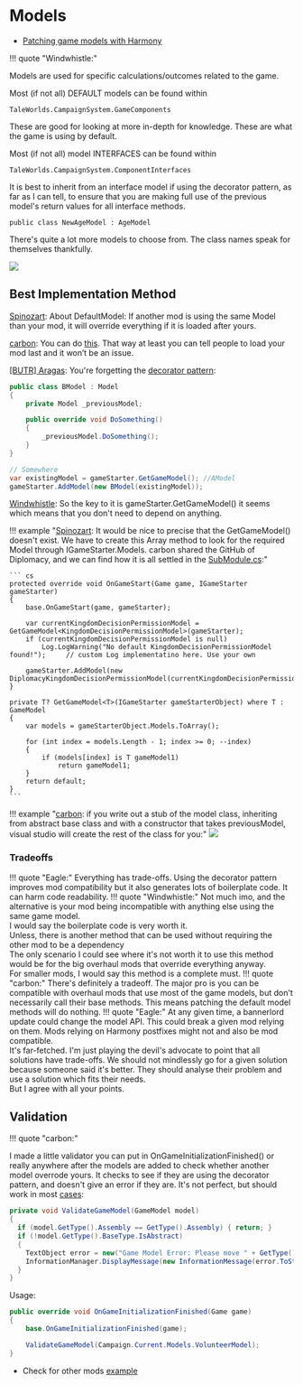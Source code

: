 # Models

* [Patching game models with Harmony](/modding/harmony/#patching-game-models)

!!! quote "Windwhistle:"

Models are used for specific calculations/outcomes related to the game.

Most (if not all) DEFAULT models can be found within

    TaleWorlds.CampaignSystem.GameComponents

These are good for looking at more in-depth for knowledge. These are what the game is using by default.

Most (if not all) model INTERFACES can be found within

    TaleWorlds.CampaignSystem.ComponentInterfaces

It is best to inherit from an interface model if using the decorator pattern, as far as I can tell, to ensure that you are making full use of the previous model's return values for all interface methods.

    public class NewAgeModel : AgeModel

There's quite a lot more models to choose from. The class names speak for themselves thankfully.

![](/pics/2402182140.png)




## Best Implementation Method

[Spinozart](https://discord.com/channels/411286129317249035/677511186295685150/1208527753603981322): About DefaultModel: If another mod is using the same Model than your mod, it will override everything if it is loaded after yours. 

[carbon](https://discord.com/channels/411286129317249035/677511186295685150/1208571938658582570): You can do [this](https://gist.github.com/carbon198/e198ffcf1021c7ad1226ffb850ebccb5). That way at least you can tell people to load your mod last and it won’t be an issue.

[[BUTR] Aragas](https://discord.com/channels/411286129317249035/677511186295685150/1050115613621755995): You're forgetting the [decorator pattern](https://www.dofactory.com/net/decorator-design-pattern):

``` cs
public class BModel : Model
{
    private Model _previousModel;

    public override void DoSomething()
    {
        _previousModel.DoSomething();
    }
}

// Somewhere
var existingModel = gameStarter.GetGameModel(); //AModel
gameStarter.AddModel(new BModel(existingModel));
```

[Windwhistle](https://discord.com/channels/411286129317249035/677511186295685150/1208679299729858581): So the key to it is gameStarter.GetGameModel() it seems which means that you don't need to depend on anything.

!!! example "[Spinozart](https://discord.com/channels/411286129317249035/677511186295685150/1208732219380736051): It would be nice to precise that the GetGameModel() doesn't exist. We have to create this Array method to look for the required Model through IGameStarter.Models. carbon shared the GitHub of Diplomacy, and we can find how it is all settled in the [SubModule.cs](https://github.com/DiplomacyTeam/Bannerlord.Diplomacy/blob/main/src/Bannerlord.Diplomacy/SubModule.cs):"

    ``` cs
    protected override void OnGameStart(Game game, IGameStarter gameStarter)
    {
        base.OnGameStart(game, gameStarter);

        var currentKingdomDecisionPermissionModel = GetGameModel<KingdomDecisionPermissionModel>(gameStarter);
        if (currentKingdomDecisionPermissionModel is null)
            Log.LogWarning("No default KingdomDecisionPermissionModel found!");     // custom Log implementatino here. Use your own

        gameStarter.AddModel(new DiplomacyKingdomDecisionPermissionModel(currentKingdomDecisionPermissionModel));
    }

    private T? GetGameModel<T>(IGameStarter gameStarterObject) where T : GameModel
    {
        var models = gameStarterObject.Models.ToArray();

        for (int index = models.Length - 1; index >= 0; --index)
        {
            if (models[index] is T gameModel1)
                return gameModel1;
        }
        return default;
    }
    ```


!!! example "[carbon](https://discord.com/channels/411286129317249035/677511186295685150/1208733697793331240): if you write out a stub of the model class, inheriting from abstract base class and with a constructor that takes previousModel, visual studio will create the rest of the class for you:"
    ![](/pics/model_implement_demo.gif)


### Tradeoffs

!!! quote "Eagle:"
    Everything has trade-offs. Using the decorator pattern improves mod compatibility but it also generates lots of boilerplate code. It can harm code readability.
!!! quote "Windwhistle:"
    Not much imo, and the alternative is your mod being incompatible with anything else using the same game model. <br>
    I would say the boilerplate code is very worth it.<br>
    Unless, there is another method that can be used without requiring the other mod to be a dependency<br>
    The only scenario I could see where it's not worth it to use this method would be for the big overhaul mods that override everything anyway.<br>
    For smaller mods, I would say this method is a complete must.
!!! quote "carbon:"
    There's definitely a tradeoff. The major pro is you can be compatible with overhaul mods that use most of the game models, but don't necessarily call their base methods. This means patching the default model methods will do nothing.
!!! quote "Eagle:"
    At any given time, a bannerlord update could change the model API. This could break a given mod relying on them. Mods relying on Harmony postfixes might not and also be mod compatible.<br>
    It's far-fetched. I'm just playing the devil's advocate to point that all solutions have trade-offs. We should not mindlessly go for a given solution because someone said it's better. They should analyse their problem and use a solution which fits their needs.<br>
    But I agree with all your points.


## Validation

!!! quote "carbon:"

I made a little validator you can put in OnGameInitializationFinished() or really anywhere after the models are added to check whether another model overrode yours. It checks to see if they are using the decorator pattern, and doesn't give an error if they are. It's not perfect, but should work in most [cases](https://gist.github.com/carbon198/d15c8299c389ac6c0f9fd241e7216652):

``` cs
private void ValidateGameModel(GameModel model)
{
  if (model.GetType().Assembly == GetType().Assembly) { return; }
  if (!model.GetType().BaseType.IsAbstract)
  {
    TextObject error = new("Game Model Error: Please move " + GetType().Assembly.GetName().Name + " below " + model.GetType().Assembly.GetName().Name + " in your load order to ensure mod compatibility");
    InformationManager.DisplayMessage(new InformationMessage(error.ToString(),Colors.Red));
  }
}
```

Usage:

``` cs
public override void OnGameInitializationFinished(Game game)
{
    base.OnGameInitializationFinished(game);

    ValidateGameModel(Campaign.Current.Models.VolunteerModel);
}
```


* Check for other mods [example](/modules/check_for_other_mods/)
